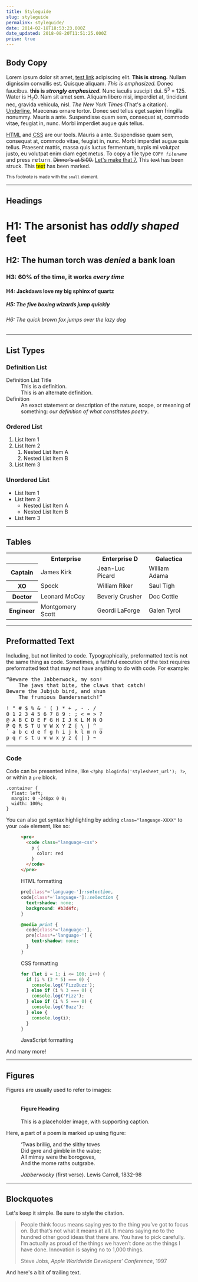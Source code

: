 ```yaml
---
title: Styleguide
slug: styleguide
permalink: styleguide/
date: 2014-02-18T18:53:23.000Z
date_updated: 2018-08-20T11:51:25.000Z
prism: true
---
```


## Body Copy

Lorem ipsum dolor sit amet, [test link](http://example.com) adipiscing elit. **This is strong.** Nullam dignissim convallis est. Quisque aliquam. _This is emphasized._ Donec faucibus. **this is _strongly emphasized._** Nunc iaculis suscipit dui. 5<sup>3</sup> = 125. Water is H<sub>2</sub>O. Nam sit amet sem. Aliquam libero nisi, imperdiet at, tincidunt nec, gravida vehicula, nisl. <cite>The New York Times</cite> (That's a citation). <u>Underline.</u> Maecenas ornare tortor. Donec sed tellus eget sapien fringilla nonummy. Mauris a ante. Suspendisse quam sem, consequat at, commodo vitae, feugiat in, nunc. Morbi imperdiet augue quis tellus.

<abbr title='Hyper Text Markup Language'>HTML</abbr> and <abbr title='Cascading Style Sheets'>CSS</abbr> are our tools. Mauris a ante. Suspendisse quam sem, consequat at, commodo vitae, feugiat in, nunc. Morbi imperdiet augue quis tellus. Praesent mattis, massa quis luctus fermentum, turpis mi volutpat justo, eu volutpat enim diam eget metus. To copy a file type <code>COPY <var>filename</var></code> and press <kbd>return</kbd>. <del>Dinner's at 5:00.</del> <ins>Let's make that 7.</ins> This <s>text</s> has been struck. This <mark>text</mark> has been marked.

<small>This footnote is made with the `small` element.</small>

---

## Headings

# H1: The **arsonist** has _oddly shaped_ feet

## H2: The **human torch** was _denied_ a bank loan

### H3: **60%** of the time, it works _every time_

#### H4: Jackdaws love my big sphinx of quartz

##### H5: The five boxing wizards jump quickly

###### H6: The quick brown fox jumps over the lazy dog

---

## List Types

### Definition List

<dl>
  <dt>Definition List Title</dt>
  <dd>This is a definition.</dd>
  <dd>This is an alternate definition.</dd>
  <dt>Definition</dt>
  <dd>
    An exact statement or description of the nature, scope, or meaning of something:
    <em>our definition of what constitutes poetry</em>.
  </dd>
</dl>

### Ordered List

1. List Item 1
1. List Item 2
   1. Nested List Item A
   1. Nested List Item B
1. List Item 3

### Unordered List

- List Item 1
- List Item 2
  - Nested List Item A
  - Nested List Item B
- List Item 3

---

## Tables

<table>
  <tr>
    <th>&nbsp;</th>
    <th>Enterprise</th>
    <th>Enterprise D</th>
    <th>Galactica</th>
  </tr>
  <tr>
    <th>Captain</th>
    <td>James Kirk</td>
    <td>Jean-Luc Picard</td>
    <td>William Adama</td>
  </tr>
  <tr>
    <th>XO</th>
    <td>Spock</td>
    <td>William Riker</td>
    <td>Saul Tigh</td>
  </tr>
  <tr>
    <th>Doctor</th>
    <td>Leonard McCoy</td>
    <td>Beverly Crusher</td>
    <td>Doc Cottle</td>
  </tr>
  <tr>
    <th>Engineer</th>
    <td>Montgomery Scott</td>
    <td>Geordi LaForge</td>
    <td>Galen Tyrol</td>
  </tr>
</table>

---

## Preformatted Text

Including, but not limited to code. Typographically, preformatted text is not the same thing as code. Sometimes, a faithful execution of the text requires preformatted text that may not have anything to do with code. For example:

<pre>
“Beware the Jabberwock, my son!
    The jaws that bite, the claws that catch!
Beware the Jubjub bird, and shun
    The frumious Bandersnatch!”
</pre>

<pre>
! " # $ % & ' ( ) * + , - . /
0 1 2 3 4 5 6 7 8 9 : ; < = > ?
@ A B C D E F G H I J K L M N O
P Q R S T U V W X Y Z [ \ ] ^ _
` a b c d e f g h i j k l m n o
p q r s t u v w x y z { | } ~
</pre>

---

### Code

Code can be presented inline, like `<?php bloginfo('stylesheet_url'); ?>`, or within a `pre` block.

```
.container {
  float: left;
  margin: 0 -240px 0 0;
  width: 100%;
}
```

You can also get syntax highlighting by adding `class="language-XXXX"` to your `code` element, like so:

<figure>

```html
<pre>
  <code class="language-css">
    p {
      color: red
    }
  </code>
</pre>
```

<figcaption>HTML formatting</figcaption>
</figure>
<figure>

```css
pre[class*='language-']::selection,
code[class*='language-']::selection {
  text-shadow: none;
  background: #b3d4fc;
}

@media print {
  code[class*='language-'],
  pre[class*='language-'] {
    text-shadow: none;
  }
}
```

<figcaption>CSS formatting</figcaption>
</figure>
<figure>

```javascript
for (let i = 1; i <= 100; i++) {
  if (i % (3 * 5) === 0) {
    console.log('FizzBuzz');
  } else if (i % 3 === 0) {
    console.log('Fizz');
  } else if (i % 5 === 0) {
    console.log('Buzz');
  } else {
    console.log(i);
  }
}
```

<figcaption>JavaScript formatting</figcaption>
</figure>

And many more!

---

## Figures

Figures are usually used to refer to images:

<figure>
  <img alt='' src='https://source.unsplash.com/800x450/daily?dogs'>
  <figcaption>
    <h4>Figure Heading</h4>
    <p>This is a placeholder image, with supporting caption.</p>
  </figcaption>
</figure>

Here, a part of a poem is marked up using figure:

<figure>
  <p>
    ‘Twas brillig, and the slithy toves<br />
    Did gyre and gimble in the wabe;<br />
    All mimsy were the borogoves,<br />
    And the mome raths outgrabe.
  </p>
  <figcaption>
    <cite>Jabberwocky</cite> (first verse). Lewis Carroll, 1832-98
  </figcaption>
</figure>

---

## Blockquotes

Let's keep it simple. Be sure to style the citation.

<blockquote>
  <p>
    People think focus means saying yes to the thing you’ve got to focus on. But
    that’s not what it means at all. It means saying no to the hundred other
    good ideas that there are. You have to pick carefully. I’m actually as proud
    of the things we haven’t done as the things I have done. Innovation is
    saying no to 1,000 things.
  </p>
  <footer>
    Steve Jobs, <cite>Apple Worldwide Developers’ Conference</cite>, 1997
  </footer>
</blockquote>

And here's a bit of trailing text.
